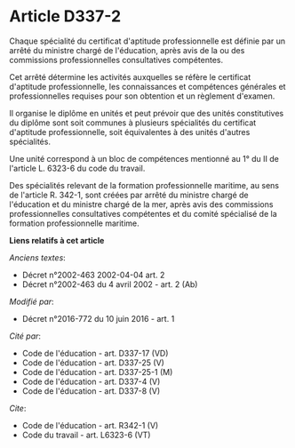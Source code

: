 # Article D337-2

Chaque spécialité du certificat d'aptitude professionnelle est définie par un arrêté du ministre chargé de l'éducation, après
avis de la ou des commissions professionnelles consultatives compétentes. 

Cet arrêté détermine les activités auxquelles se réfère le certificat d'aptitude professionnelle, les connaissances et
compétences générales et professionnelles requises pour son obtention et un règlement d'examen. 

Il organise le diplôme en unités et peut prévoir que des unités constitutives du diplôme sont soit communes à plusieurs
spécialités du certificat d'aptitude professionnelle, soit équivalentes à des unités d'autres spécialités. 

Une unité correspond à un bloc de compétences mentionné au 1° du II de l'article L. 6323-6 du code du travail. 

Des spécialités relevant de la formation professionnelle maritime, au sens de l'article R. 342-1, sont créées par arrêté du
ministre chargé de l'éducation et du ministre chargé de la mer, après avis des commissions professionnelles consultatives
compétentes et du comité spécialisé de la formation professionnelle maritime.

**Liens relatifs à cet article**

_Anciens textes_:

  - Décret n°2002-463 2002-04-04 art. 2
  - Décret n°2002-463 du 4 avril 2002 - art. 2 (Ab)

_Modifié par_:

  - Décret n°2016-772 du 10 juin 2016 - art. 1

_Cité par_:

  - Code de l'éducation - art. D337-17 (VD)
  - Code de l'éducation - art. D337-25 (V)
  - Code de l'éducation - art. D337-25-1 (M)
  - Code de l'éducation - art. D337-4 (V)
  - Code de l'éducation - art. D337-8 (V)

_Cite_:

  - Code de l'éducation - art. R342-1 (V)
  - Code du travail - art. L6323-6 (VT)
